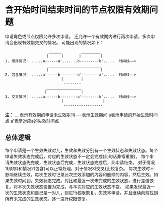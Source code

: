 含开始时间结束时间的节点权限有效期问题
============================================================

申请角色或节点权限允许多次申请， 还允许一个有效期内进行再次申请，多次申请会出现有效期交叉的情况。
可能出现的情况如下：
```
                    ______         _________
                   |      |       |         |
1. 顺序情况： .....a------a'.......b---------b'.....  时间线——>
                    ________________________
                   |                        |
2. 包含情况： .....a------b--------b'--------a'.....  时间线——>
                          |        |
                           --------
                   ________________
                  |                |
3. 交叉情况： .....a------b--------a'--------b'.....  时间线——>
                          |                  |
                           ------------------
```
**注：** ... 表示有效期的申请未生效期间  ---表示生效期间  a表示申请的开始生效时间点 a'表示对应a的失效时间点

## 总体逻辑
每个申请是一个生效失效对儿，生效和失效分别有一个生效状态和失效状态。每个申请失效状态完成后，对应的生效状态不一定会完成(此句话非常重要)。
每个申请失效状态先完成，生效状态后完成，生效状态完成后，此申请结束。
对于情况1(顺序)和情况2(包含)可以正常处理，对于情况3(交叉)比较复杂。
每次生效时不影响继续生效，每次生效时记录此次生效添加的内容和删除的内容，然后生效。如果失效时间到，失效状态完成。对比和最近一次未完成的生效状态，进行差值恢复。将本次失效状态设置为完成，与本次对应的生效状态不变。
如果发现最近一次的生效状态和自己是一对儿，则进行权限恢复，失效本申请。并且继续向前找到所有未完成的生效状态。逐一进行权限恢复。
